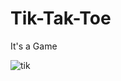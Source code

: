 # Tik-Tak-Toe
It's a Game 

![tik](https://user-images.githubusercontent.com/55042628/72433545-8fdb0c00-37bf-11ea-933b-dc2557347117.png)
